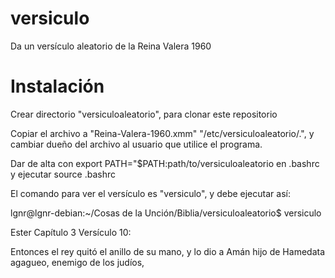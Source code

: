 # versiculo
Da un versículo aleatorio de la Reina Valera 1960

# Instalación
Crear directorio "versiculoaleatorio", para clonar este repositorio

Copiar el archivo a "Reina-Valera-1960.xmm" "/etc/versiculoaleatorio/.", y cambiar dueño del archivo al usuario que utilice el programa.

Dar de alta con 
export PATH="$PATH:path/to/versiculoaleatorio
en .bashrc
y ejecutar
source .bashrc

El comando para ver el versículo es "versiculo", y debe ejecutar así:



lgnr@lgnr-debian:~/Cosas de la Unción/Biblia/versiculoaleatorio$ versiculo

Ester Capítulo 3 Versículo 10:


Entonces el rey quitó el
anillo de su mano, y lo dio a
Amán hijo de Hamedata agagueo,
enemigo de los judíos,
